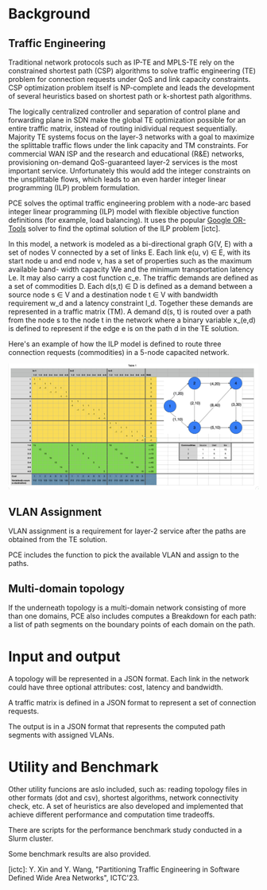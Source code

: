 # Background

## Traffic Engineering

Traditional network protocols such as IP-TE and MPLS-TE rely on the
constrained shortest path (CSP) algorithms to solve traffic
engineering (TE) problem for connection requests under QoS and link
capacity constraints. CSP optimization problem itself is NP-complete
and leads the development of several heuristics based on shortest path
or k-shortest path algorithms.

The logically centralized controller and separation of control plane
and forwarding plane in SDN make the global TE optimization possible
for an entire traffic matrix, instead of routing inidividual request
sequentially. Majority TE systems focus on the layer-3 networks with a
goal to maximize the splittable traffic flows under the link capacity
and TM constraints. For commercial WAN ISP and the research and
educational (R&E) networks, provisioning on-demand QoS-guaranteed
layer-2 services is the most important service. Unfortunately this
would add the integer constraints on the unsplittable flows, which
leads to an even harder integer linear programming (ILP) problem
formulation.

PCE solves the optimal traffic engineering problem with a node-arc
based integer linear programming (ILP) model with flexible objective
function definitions (for example, load balancing). It uses the
popular [Google OR-Tools][or-tools] solver to find the optimal
solution of the ILP problem [ictc].

In this model, a network is modeled as a bi-directional graph G(V, E)
with a set of nodes V connected by a set of links E. Each link e(u, v)
∈ E, with its start node u and end node v, has a set of properties
such as the maximum available band- width capacity We and the minimum
transportation latency Le. It may also carry a cost function c_e. The
traffic demands are defined as a set of commodities D. Each d(s,t) ∈ D
is defined as a demand between a source node s ∈ V and a destination
node t ∈ V with bandwidth requirement w_d and a latency constraint
l_d. Together these demands are represented in a traffic matrix
(TM). A demand d(s, t) is routed over a path from the node s to the
node t in the network where a binary variable x_(e,d) is defined to
represent if the edge e is on the path d in the TE solution.

Here's an example of how the ILP model is defined to route three
connection requests (commodities) in a 5-node capacited network.

<!-- TODO: expand discussion on this image -->

![Load Balancing](./load_balancing.png)

## VLAN Assignment

VLAN assignment is a requirement for layer-2 service after the paths
are obtained from the TE solution.

PCE includes the function to pick the available VLAN and assign to the
paths.

## Multi-domain topology

If the underneath topology is a multi-domain network consisting of
more than one domains, PCE also includes computes a Breakdown for each
path: a list of path segments on the boundary points of each domain on
the path.

# Input and output

A topology will be represented in a JSON format. Each link in the
network could have three optional attributes: cost, latency and
bandwidth.

A traffic matrix is defined in a JSON format to represent a set of
connection requests.

The output is in a JSON format that represents the computed path
segments with assigned VLANs.

# Utility and Benchmark

<!-- TODO: is this up-to-date? -->

Other utility funcions are aslo included, such as: reading topology
files in other formats (dot and csv), shortest algorithms, network
connectivity check, etc. A set of heuristics are also developed and
implemented that achieve different performance and computation time
tradeoffs.

There are scripts for the performance benchmark study conducted in a
Slurm cluster.

Some benchmark results are also provided.

<!-- URLs -->

[or-tools]: https://developers.google.com/optimization/
[ictc]: Y. Xin and Y. Wang, "Partitioning Traffic Engineering in Software Defined Wide Area Networks", ICTC'23.
